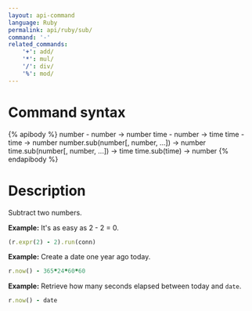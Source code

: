 ```yaml
---
layout: api-command
language: Ruby
permalink: api/ruby/sub/
command: '-'
related_commands:
    '+': add/
    '*': mul/
    '/': div/
    '%': mod/
---
```


# Command syntax #

{% apibody %}
number - number &rarr; number
time - number &rarr; time
time - time &rarr; number
number.sub(number[, number, ...]) &rarr; number
time.sub(number[, number, ...]) &rarr; time
time.sub(time) &rarr; number
{% endapibody %}

# Description #

Subtract two numbers.

__Example:__ It's as easy as 2 - 2 = 0.

```rb
(r.expr(2) - 2).run(conn)
```


__Example:__ Create a date one year ago today.

```rb
r.now() - 365*24*60*60
```


__Example:__ Retrieve how many seconds elapsed between today and `date`.

```rb
r.now() - date
```

